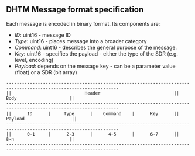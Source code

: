 ## DHTM Message format specification

Each message is encoded in binary format. Its components are:

* *ID*: uint16 - message ID 
* *Type*: uint16 - places message into a broader category
* *Command*: uint16 - describes the general purpose of the message.
* *Key*: uint16 - specifies the payload - either the type of the SDR (e.g. level, encoding)  
* *Payload*: depends on the message key - can be a parameter value (float) or a SDR (bit array)


```
-----------------------------------------------------------------------------------------------------------------
||                            Header                            ||                     Body                    ||
-----------------------------------------------------------------------------------------------------------------
||      ID      |     Type      |    Command    |      Key      ||                    Payload                  ||
-----------------------------------------------------------------------------------------------------------------
||      0-1     |      2-3      |      4-5      |      6-7      ||                     8-n                     ||
-----------------------------------------------------------------------------------------------------------------
